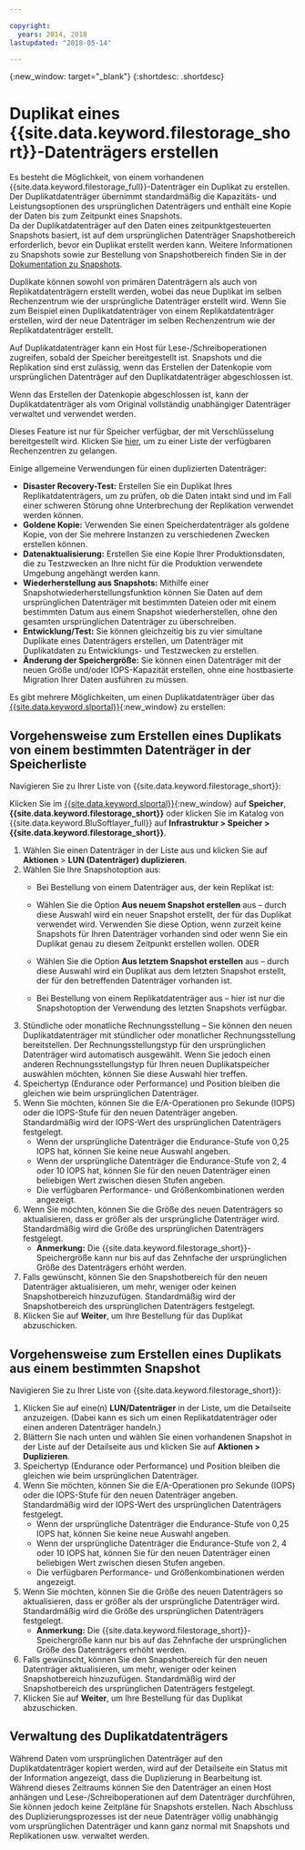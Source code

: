 ```yaml
---

copyright:
  years: 2014, 2018
lastupdated: "2018-05-14"

---
```

{:new_window: target="_blank"}
{:shortdesc: .shortdesc}

# Duplikat eines {{site.data.keyword.filestorage_short}}-Datenträgers erstellen

Es besteht die Möglichkeit, von einem vorhandenen {{site.data.keyword.filestorage_full}}-Datenträger ein Duplikat zu erstellen. Der Duplikatdatenträger übernimmt standardmäßig die Kapazitäts- und Leistungsoptionen des ursprünglichen Datenträgers und enthält eine Kopie der Daten bis zum Zeitpunkt eines Snapshots.   
Da der Duplikatdatenträger auf den Daten eines zeitpunktgesteuerten Snapshots basiert, ist auf dem ursprünglichen Datenträger Snapshotbereich erforderlich, bevor ein Duplikat erstellt werden kann. Weitere Informationen zu Snapshots sowie zur Bestellung von Snapshotbereich finden Sie in der [Dokumentation zu Snapshots](snapshots.html).

Duplikate können sowohl von primären Datenträgern als auch von Replikatdatenträgern erstellt werden, wobei das neue Duplikat im selben Rechenzentrum wie der ursprüngliche Datenträger erstellt wird. Wenn Sie zum Beispiel einen Duplikatdatenträger von einem Replikatdatenträger erstellen, wird der neue Datenträger im selben Rechenzentrum wie der Replikatdatenträger erstellt.    

Auf Duplikatdatenträger kann ein Host für Lese-/Schreiboperationen zugreifen, sobald der Speicher bereitgestellt ist. Snapshots und die Replikation sind erst zulässig, wenn das Erstellen der Datenkopie vom ursprünglichen Datenträger auf den Duplikatdatenträger abgeschlossen ist. 

Wenn das Erstellen der Datenkopie abgeschlossen ist, kann der Duplikatdatenträger als vom Original vollständig unabhängiger Datenträger verwaltet und verwendet werden. 

Dieses Feature ist nur für Speicher verfügbar, der mit Verschlüsselung bereitgestellt wird. Klicken Sie [hier](new-ibm-block-and-file-storage-location-and-features.html), um zu einer Liste der verfügbaren Rechenzentren zu gelangen. 

Einige allgemeine Verwendungen für einen duplizierten Datenträger:
  - **Disaster Recovery-Test:** Erstellen Sie ein Duplikat Ihres Replikatdatenträgers, um zu prüfen, ob die Daten intakt sind und im Fall einer schweren Störung ohne Unterbrechung der Replikation verwendet werden können. 
  - **Goldene Kopie:** Verwenden Sie einen Speicherdatenträger als goldene Kopie, von der Sie mehrere Instanzen zu verschiedenen Zwecken erstellen können. 
  - **Datenaktualisierung:** Erstellen Sie eine Kopie Ihrer Produktionsdaten, die zu Testzwecken an Ihre nicht für die Produktion verwendete Umgebung angehängt werden kann. 
  - **Wiederherstellung aus Snapshots:** Mithilfe einer Snapshotwiederherstellungsfunktion können Sie Daten auf dem ursprünglichen Datenträger mit bestimmten Dateien oder mit einem bestimmten Datum aus einem Snapshot wiederherstellen, ohne den gesamten ursprünglichen Datenträger zu überschreiben. 
  - **Entwicklung/Test:** Sie können gleichzeitig bis zu vier simultane Duplikate eines Datenträgers erstellen, um Datenträger mit Duplikatdaten zu Entwicklungs- und Testzwecken zu erstellen. 
  - **Änderung der Speichergröße:** Sie können einen Datenträger mit der neuen Größe und/oder IOPS-Kapazität erstellen, ohne eine hostbasierte Migration Ihrer Daten ausführen zu müssen.  
	

Es gibt mehrere Möglichkeiten, um einen Duplikatdatenträger über das [{{site.data.keyword.slportal}}](https://control.softlayer.com/){:new_window} zu erstellen: 

## Vorgehensweise zum Erstellen eines Duplikats von einem bestimmten Datenträger in der Speicherliste

Navigieren Sie zu Ihrer Liste von {{site.data.keyword.filestorage_short}}:

Klicken Sie im [{{site.data.keyword.slportal}}](https://control.softlayer.com/){:new_window} auf **Speicher**, **{{site.data.keyword.filestorage_short}}** oder klicken Sie im Katalog von {{site.data.keyword.BluSoftlayer_full}} auf **Infrastruktur > Speicher > {{site.data.keyword.filestorage_short}}**. 

1.	Wählen Sie einen Datenträger in der Liste aus und klicken Sie auf **Aktionen** > **LUN (Datenträger) duplizieren**. 
2.	Wählen Sie Ihre Snapshotoption aus: 
    -	Bei Bestellung von einem Datenträger aus, der kein Replikat ist:
      -	Wählen Sie die Option **Aus neuem Snapshot erstellen** aus – durch diese Auswahl wird ein neuer Snapshot erstellt, der für das Duplikat verwendet wird. Verwenden Sie diese Option, wenn zurzeit keine Snapshots für Ihren Datenträger vorhanden sind oder wenn Sie ein Duplikat genau zu diesem Zeitpunkt erstellen wollen.
                      ODER 

      -	Wählen Sie die Option **Aus letztem Snapshot erstellen** aus – durch diese Auswahl wird ein Duplikat aus dem letzten Snapshot erstellt, der für den betreffenden Datenträger vorhanden ist. 
    -	Bei Bestellung von einem Replikatdatenträger aus – hier ist nur die Snapshotoption der Verwendung des letzten Snapshots verfügbar. 
3.	Stündliche oder monatliche Rechnungsstellung – Sie können den neuen Duplikatdatenträger mit stündlicher oder monatlicher Rechnungsstellung bereitstellen. Der Rechnungsstellungstyp für den ursprünglichen Datenträger wird automatisch ausgewählt. Wenn Sie jedoch einen anderen Rechnungsstellungstyp für Ihren neuen Duplikatspeicher auswählen möchten, können Sie diese Auswahl hier treffen.
4. 	Speichertyp (Endurance oder Performance) und Position bleiben die gleichen wie beim ursprünglichen Datenträger. 
5.	Wenn Sie möchten, können Sie die E/A-Operationen pro Sekunde (IOPS) oder die IOPS-Stufe für den neuen Datenträger angeben. Standardmäßig wird der IOPS-Wert des ursprünglichen Datenträgers festgelegt. 
      -	Wenn der ursprüngliche Datenträger die Endurance-Stufe von 0,25 IOPS hat, können Sie keine neue Auswahl angeben. 
      -	Wenn der ursprüngliche Datenträger die Endurance-Stufe von 2, 4 oder 10 IOPS hat, können Sie für den neuen Datenträger einen beliebigen Wert zwischen diesen Stufen angeben. 
      -	Die verfügbaren Performance- und Größenkombinationen werden angezeigt. 
6.	Wenn Sie möchten, können Sie die Größe des neuen Datenträgers so aktualisieren, dass er größer als der ursprüngliche Datenträger wird.  Standardmäßig wird die Größe des ursprünglichen Datenträgers festgelegt. 
  	-	**Anmerkung:** Die {{site.data.keyword.filestorage_short}}-Speichergröße kann nur bis auf das Zehnfache der ursprünglichen Größe des Datenträgers erhöht werden. 
7.	Falls gewünscht, können Sie den Snapshotbereich für den neuen Datenträger aktualisieren, um mehr, weniger oder keinen Snapshotbereich hinzuzufügen. Standardmäßig wird der Snapshotbereich des ursprünglichen Datenträgers festgelegt. 
8.	Klicken Sie auf **Weiter**, um Ihre Bestellung für das Duplikat abzuschicken. 



## Vorgehensweise zum Erstellen eines Duplikats aus einem bestimmten Snapshot

Navigieren Sie zu Ihrer Liste von {{site.data.keyword.filestorage_short}}:

1.	Klicken Sie auf eine(n) **LUN/Datenträger** in der Liste, um die Detailseite anzuzeigen. (Dabei kann es sich um einen Replikatdatenträger oder einen anderen Datenträger handeln.) 
2.	Blättern Sie nach unten und wählen Sie einen vorhandenen Snapshot in der Liste auf der Detailseite aus und klicken Sie auf **Aktionen > Duplizieren**.   
3.	Speichertyp (Endurance oder Performance) und Position bleiben die gleichen wie beim ursprünglichen Datenträger. 
4.	Wenn Sie möchten, können Sie die E/A-Operationen pro Sekunde (IOPS) oder die IOPS-Stufe für den neuen Datenträger angeben. Standardmäßig wird der IOPS-Wert des ursprünglichen Datenträgers festgelegt. 
      - Wenn der ursprüngliche Datenträger die Endurance-Stufe von 0,25 IOPS hat, können Sie keine neue Auswahl angeben. 
      - Wenn der ursprüngliche Datenträger die Endurance-Stufe von 2, 4 oder 10 IOPS hat, können Sie für den neuen Datenträger einen beliebigen Wert zwischen diesen Stufen angeben. 
      - Die verfügbaren Performance- und Größenkombinationen werden angezeigt. 
5.	Wenn Sie möchten, können Sie die Größe des neuen Datenträgers so aktualisieren, dass er größer als der ursprüngliche Datenträger wird.  Standardmäßig wird die Größe des ursprünglichen Datenträgers festgelegt. 
      - **Anmerkung:** Die {{site.data.keyword.filestorage_short}}-Speichergröße kann nur bis auf das Zehnfache der ursprünglichen Größe des Datenträgers erhöht werden. 
6.	Falls gewünscht, können Sie den Snapshotbereich für den neuen Datenträger aktualisieren, um mehr, weniger oder keinen Snapshotbereich hinzuzufügen. Standardmäßig wird der Snapshotbereich des ursprünglichen Datenträgers festgelegt. 
7.	Klicken Sie auf **Weiter**, um Ihre Bestellung für das Duplikat abzuschicken. 


## Verwaltung des Duplikatdatenträgers

Während Daten vom ursprünglichen Datenträger auf den Duplikatdatenträger kopiert werden, wird auf der Detailseite ein Status mit der Information angezeigt, dass die Duplizierung in Bearbeitung ist. Während dieses Zeitraums können Sie den Datenträger an einen Host anhängen und Lese-/Schreiboperationen auf dem Datenträger durchführen, Sie können jedoch keine Zeitpläne für Snapshots erstellen. Nach Abschluss des Duplizierungsprozesses ist der neue Datenträger völlig unabhängig vom ursprünglichen Datenträger und kann ganz normal mit Snapshots und Replikationen usw. verwaltet werden. 
